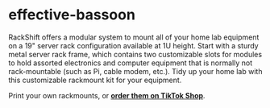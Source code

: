 # effective-bassoon

RackShift offers a modular system to mount all of your home lab equipment on a 19" server rack configuration available at 1U height. Start with a sturdy metal server rack frame, which contains two customizable slots for modules to hold assorted electronics and computer equipment that is normally not rack-mountable (such as Pi, cable modem, etc.). Tidy up your home lab with this customizable rackmount kit for your equipment.

Print your own rackmounts, or **[order them on TikTok Shop](https://www.tiktok.com/@getneonship)**.
